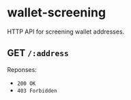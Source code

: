 # wallet-screening

HTTP API for screening wallet addresses.

## GET `/:address`

Reponses:
- `200 OK`
- `403 Forbidden`
